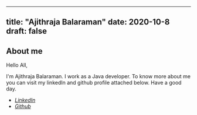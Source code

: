 
---
title: "Ajithraja Balaraman"
date: 2020-10-8
draft: false
---

## About me
Hello All,

I'm Ajithraja Balaraman. I work as a Java developer. To know more about me you can visit my linkedIn and github profile attached below. Have a good day.  

 - [*LinkedIn*](https://www.linkedin.com/in/abhishek-marrivagu-9393571a1)
 - [*Github*](https://github.com/Abhicodes-crypto)


